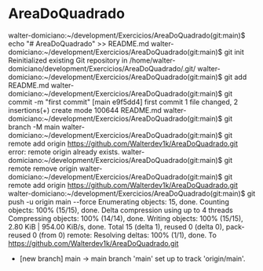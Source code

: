 # AreaDoQuadrado
walter-domiciano:~/development/Exercicios/AreaDoQuadrado(git:main)$ echo "# AreaDoQuadrado" >> README.md
walter-domiciano:~/development/Exercicios/AreaDoQuadrado(git:main)$ git init
Reinitialized existing Git repository in /home/walter-domiciano/development/Exercicios/AreaDoQuadrado/.git/
walter-domiciano:~/development/Exercicios/AreaDoQuadrado(git:main)$ git add README.md
walter-domiciano:~/development/Exercicios/AreaDoQuadrado(git:main)$ git commit -m "first commit"
[main e9f5dd4] first commit
 1 file changed, 2 insertions(+)
 create mode 100644 README.md
walter-domiciano:~/development/Exercicios/AreaDoQuadrado(git:main)$ git branch -M main
walter-domiciano:~/development/Exercicios/AreaDoQuadrado(git:main)$ git remote add origin https://github.com/Walterdev1k/AreaDoQuadrado.git
error: remote origin already exists.
walter-domiciano:~/development/Exercicios/AreaDoQuadrado(git:main)$ git remote remove origin
walter-domiciano:~/development/Exercicios/AreaDoQuadrado(git:main)$ git remote add origin https://github.com/Walterdev1k/AreaDoQuadrado.git
walter-domiciano:~/development/Exercicios/AreaDoQuadrado(git:main)$ git push -u origin main --force
Enumerating objects: 15, done.
Counting objects: 100% (15/15), done.
Delta compression using up to 4 threads
Compressing objects: 100% (14/14), done.
Writing objects: 100% (15/15), 2.80 KiB | 954.00 KiB/s, done.
Total 15 (delta 1), reused 0 (delta 0), pack-reused 0 (from 0)
remote: Resolving deltas: 100% (1/1), done.
To https://github.com/Walterdev1k/AreaDoQuadrado.git
 * [new branch]      main -> main
branch 'main' set up to track 'origin/main'.
